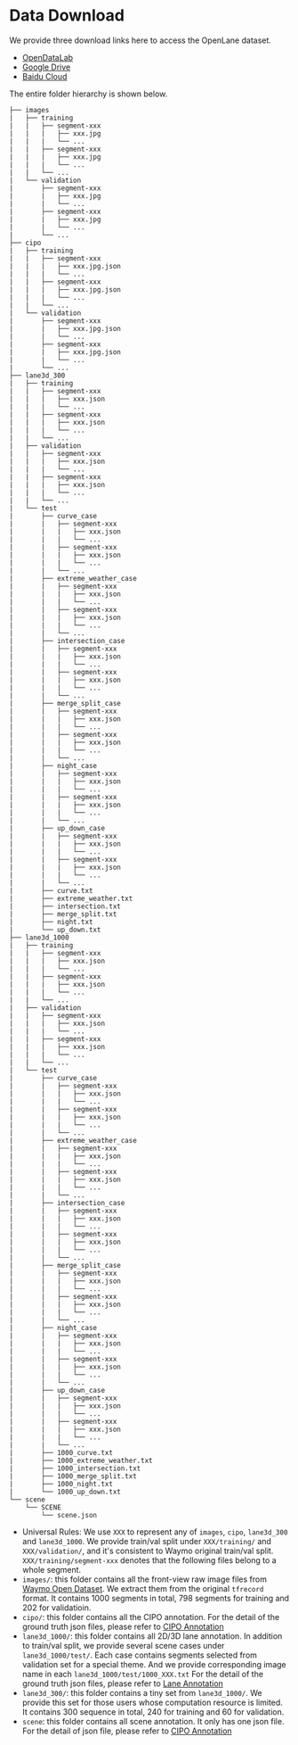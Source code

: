 # Data Download
We provide three download links here to access the OpenLane dataset.
* [OpenDataLab](https://opendatalab.com/datasets/330)
* [Google Drive](https://drive.google.com/drive/folders/1fTC80RHy3HXA1-qYV26JUl2ggqIiDK-Z?usp=sharing)
* [Baidu Cloud](https://pan.baidu.com/s/1-EMPHlqTkh1LMZzdSD9NvQ?pwd=f7cr)

The entire folder hierarchy is shown below.
```
├── images
|   ├── training
|   |   ├── segment-xxx
|   |   |   ├── xxx.jpg
|   |   |   └── ...
|   |   ├── segment-xxx
|   |   |   ├── xxx.jpg
|   |   |   └── ...
|   |   └── ...
|   └── validation
|       ├── segment-xxx
|       |   ├── xxx.jpg
|       |   └── ...
|       ├── segment-xxx
|       |   ├── xxx.jpg
|       |   └── ...
|       └── ...
├── cipo
|   ├── training
|   |   ├── segment-xxx
|   |   |   ├── xxx.jpg.json
|   |   |   └── ...
|   |   ├── segment-xxx
|   |   |   ├── xxx.jpg.json
|   |   |   └── ...
|   |   └── ...
|   └── validation
|       ├── segment-xxx
|       |   ├── xxx.jpg.json
|       |   └── ...
|       ├── segment-xxx
|       |   ├── xxx.jpg.json
|       |   └── ...
|       └── ...
├── lane3d_300
|   ├── training
|   |   ├── segment-xxx
|   |   |   ├── xxx.json
|   |   |   └── ...
|   |   ├── segment-xxx
|   |   |   ├── xxx.json
|   |   |   └── ...
|   |   └── ...
|   ├── validation
|   |   ├── segment-xxx
|   |   |   ├── xxx.json
|   |   |   └── ...
|   |   ├── segment-xxx
|   |   |   ├── xxx.json
|   |   |   └── ...
|   |   └── ...
|   └── test
|       ├── curve_case
|       |   ├── segment-xxx
|       |   |   ├── xxx.json
|       |   |   └── ...
|       |   ├── segment-xxx
|       |   |   ├── xxx.json
|       |   |   └── ...
|       |   └── ...
|       ├── extreme_weather_case
|       |   ├── segment-xxx
|       |   |   ├── xxx.json
|       |   |   └── ...
|       |   ├── segment-xxx
|       |   |   ├── xxx.json
|       |   |   └── ...
|       |   └── ...
|       ├── intersection_case
|       |   ├── segment-xxx
|       |   |   ├── xxx.json
|       |   |   └── ...
|       |   ├── segment-xxx
|       |   |   ├── xxx.json
|       |   |   └── ...
|       |   └── ...
|       ├── merge_split_case
|       |   ├── segment-xxx
|       |   |   ├── xxx.json
|       |   |   └── ...
|       |   ├── segment-xxx
|       |   |   ├── xxx.json
|       |   |   └── ...
|       |   └── ...
|       ├── night_case
|       |   ├── segment-xxx
|       |   |   ├── xxx.json
|       |   |   └── ...
|       |   ├── segment-xxx
|       |   |   ├── xxx.json
|       |   |   └── ...
|       |   └── ...
|       ├── up_down_case
|       |   ├── segment-xxx
|       |   |   ├── xxx.json
|       |   |   └── ...
|       |   ├── segment-xxx
|       |   |   ├── xxx.json
|       |   |   └── ...
|       |   └── ...
|       ├── curve.txt
|       ├── extreme_weather.txt
|       ├── intersection.txt
|       ├── merge_split.txt
|       ├── night.txt
|       └── up_down.txt
├── lane3d_1000
|   ├── training
|   |   ├── segment-xxx
|   |   |   ├── xxx.json
|   |   |   └── ...
|   |   ├── segment-xxx
|   |   |   ├── xxx.json
|   |   |   └── ...
|   |   └── ...
|   ├── validation
|   |   ├── segment-xxx
|   |   |   ├── xxx.json
|   |   |   └── ...
|   |   ├── segment-xxx
|   |   |   ├── xxx.json
|   |   |   └── ...
|   |   └── ...
|   └── test
|       ├── curve_case
|       |   ├── segment-xxx
|       |   |   ├── xxx.json
|       |   |   └── ...
|       |   ├── segment-xxx
|       |   |   ├── xxx.json
|       |   |   └── ...
|       |   └── ...
|       ├── extreme_weather_case
|       |   ├── segment-xxx
|       |   |   ├── xxx.json
|       |   |   └── ...
|       |   ├── segment-xxx
|       |   |   ├── xxx.json
|       |   |   └── ...
|       |   └── ...
|       ├── intersection_case
|       |   ├── segment-xxx
|       |   |   ├── xxx.json
|       |   |   └── ...
|       |   ├── segment-xxx
|       |   |   ├── xxx.json
|       |   |   └── ...
|       |   └── ...
|       ├── merge_split_case
|       |   ├── segment-xxx
|       |   |   ├── xxx.json
|       |   |   └── ...
|       |   ├── segment-xxx
|       |   |   ├── xxx.json
|       |   |   └── ...
|       |   └── ...
|       ├── night_case
|       |   ├── segment-xxx
|       |   |   ├── xxx.json
|       |   |   └── ...
|       |   ├── segment-xxx
|       |   |   ├── xxx.json
|       |   |   └── ...
|       |   └── ...
|       ├── up_down_case
|       |   ├── segment-xxx
|       |   |   ├── xxx.json
|       |   |   └── ...
|       |   ├── segment-xxx
|       |   |   ├── xxx.json
|       |   |   └── ...
|       |   └── ...
|       ├── 1000_curve.txt
|       ├── 1000_extreme_weather.txt
|       ├── 1000_intersection.txt
|       ├── 1000_merge_split.txt
|       ├── 1000_night.txt
|       └── 1000_up_down.txt
└── scene
    └── SCENE
        └── scene.json
```
* Universal Rules: We use `XXX` to represent any of `images`, `cipo`, `lane3d_300` and `lane3d_1000`. We provide train/val split under `XXX/training/` and `XXX/validation/`, and it's consistent to Waymo original train/val split. `XXX/training/segment-xxx` denotes that the following files belong to a whole segment.
* `images/`: this folder contains all the front-view raw image files from [Waymo Open Dataset](https://waymo.com/open/data/perception/). We extract them from the original `tfrecord` format. It contains 1000 segments in total, 798 segments for training and 202 for validatioin.
* `cipo/`: this folder contains all the CIPO annotation. For the detail of the ground truth json files, please refer to [CIPO Annotation](../anno_criterion/CIPO/README.md)
* `lane3d_1000/`: this folder contains all 2D/3D lane annotation. In addition to train/val split, we provide several scene cases under `lane3d_1000/test/`. Each case contains segments selected from validation set for a special theme. And we provide corresponding image name in each `lane3d_1000/test/1000_XXX.txt` For the detail of the ground truth json files, please refer to [Lane Annotation](../anno_criterion/Lane/README.md)
* `lane3d_300/`: this folder contains a tiny set from `lane3d_1000/`. We provide this set for those users whose computation resource is limited. It contains 300 sequence in total, 240 for training and 60 for validation.
* `scene`: this folder contains all scene annotation. It only has one json file. For the detail of json file, please refer to [CIPO Annotation](../anno_criterion/CIPO/README.md)
